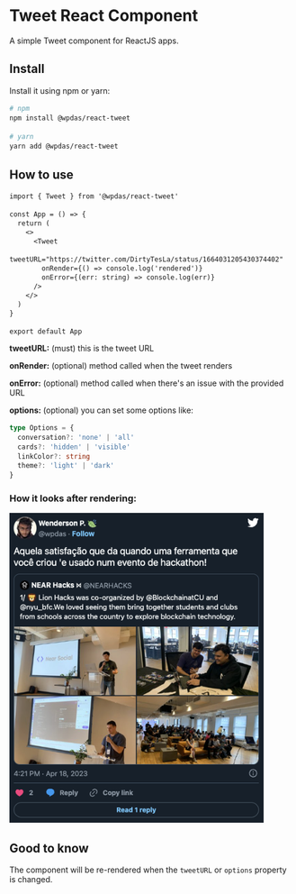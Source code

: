 # Tweet React Component

A simple Tweet component for ReactJS apps.

## Install

Install it using npm or yarn:

```sh
# npm
npm install @wpdas/react-tweet

# yarn
yarn add @wpdas/react-tweet
```

## How to use

```tsx
import { Tweet } from '@wpdas/react-tweet'

const App = () => {
  return (
    <>
      <Tweet
        tweetURL="https://twitter.com/DirtyTesLa/status/1664031205430374402"
        onRender={() => console.log('rendered')}
        onError={(err: string) => console.log(err)}
      />
    </>
  )
}

export default App
```

**tweetURL:** (must) this is the tweet URL

**onRender:** (optional) method called when the tweet renders

**onError:** (optional) method called when there's an issue with the provided URL

**options:** (optional) you can set some options like:

```ts
type Options = {
  conversation?: 'none' | 'all'
  cards?: 'hidden' | 'visible'
  linkColor?: string
  theme?: 'light' | 'dark'
}
```

### How it looks after rendering:

<img src='./md/tweet.png' height='550' alt='Tweet example' />

## Good to know

The component will be re-rendered when the `tweetURL` or `options` property is changed.
